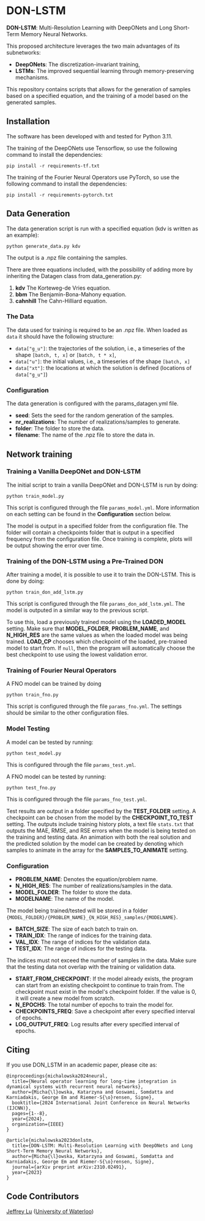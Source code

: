 # DON-LSTM
**DON-LSTM**: Multi-Resolution Learning with DeepONets and Long Short-Term Memory Neural Networks.

This proposed architecture leverages the two main advantages of its subnetworks:
- **DeepONets**: The discretization-invariant training,
- **LSTMs**: The improved sequential learning through memory-preserving mechanisms.

This repository contains scripts that allows for the generation of samples based on a specified equation, and the training of a model based on the generated samples.

## Installation

The software has been developed with and tested for Python 3.11.

The training of the DeepONets use Tensorflow, so use the following command to install the dependencies:

```shell
pip install -r requirements-tf.txt
```

The training of the Fourier Neural Operators use PyTorch, so use the following command to install the dependencies:

```shell
pip install -r requirements-pytorch.txt
```

## Data Generation
The data generation script is run with a specified equation (kdv is written as an example):

```shell
python generate_data.py kdv
```

The output is a .npz file containing the samples.

There are three equations included, with the possibility of adding more by inheriting the Datagen class from data_generation.py:

1. **kdv** The Korteweg-de Vries equation.
2. **bbm** The Benjamin-Bona-Mahony equation.
3. **cahnhill** The Cahn-Hilliard equation.

### The Data

The data used for training is required to be an .npz file. When loaded as `data` it should have the following structure:
- `data["g_u"]`: the trajectories of the solution, i.e., a timeseries of the shape `[batch, t, x]` or `[batch, t * x]`,
- `data["u"]`: the initial values, i.e., a timeseries of the shape `[batch, x]`
- `data["xt"]`: the locations at which the solution is defined (locations of `data["g_u"]`)

### Configuration

The data generation is configured with the params_datagen.yml file.

* **seed**: Sets the seed for the random generation of the samples. 
* **nr_realizations**: The number of realizations/samples to generate. 
* **folder**: The folder to store the data. 
* **filename**: The name of the .npz file to store the data in. 

## Network training

### Training a Vanilla DeepONet and DON-LSTM

The initial script to train a vanilla DeepONet and DON-LSTM is run by doing:

```shell
python train_model.py
```

This script is configured through the file `params_model.yml`. More information on each setting can be found in the **Configuration** section below.

The model is output in a specified folder from the configuration file. The folder will contain a checkpoints folder that is output in a specified frequency from the configuration file. Once training is complete, plots will be output showing the error over time.

### Training of the DON-LSTM using a Pre-Trained DON

After training a model, it is possible to use it to train the DON-LSTM. This is done by doing:

```shell
python train_don_add_lstm.py
```

This script is configured through the file `params_don_add_lstm.yml`. The model is outputed in a similar way to the previous script.

To use this, load a previously trained model using the **LOADED_MODEL** setting. Make sure that **MODEL_FOLDER**, **PROBLEM_NAME**, and **N_HIGH_RES** are the same values as when the loaded model was being trained. **LOAD_CP** chooses which checkpoint of the loaded, pre-trained model to start from. If `null`, then the program will automatically choose the best checkpoint to use using the lowest validation error.

### Training of Fourier Neural Operators

A FNO model can be trained by doing

```shell
python train_fno.py
```

This script is configured through the file `params_fno.yml`. The settings should be similar to the other configuration files.

### Model Testing

A model can be tested by running:

```shell
python test_model.py
```

This is configured through the file `params_test.yml`.

A FNO model can be tested by running:

```shell
python test_fno.py
```

This is configured through the file `params_fno_test.yml`.

Test results are output in a folder specified by the **TEST_FOLDER** setting. A checkpoint can be chosen from the model by the **CHECKPOINT_TO_TEST** setting. The outputs include training history plots, a text file `stats.txt` that outputs the MAE, RMSE, and RSE errors when the model is being tested on the training and testing data. An animation with both the real solution and the predicted solution by the model can be created by denoting which samples to animate in the array for the **SAMPLES_TO_ANIMATE** setting.

### Configuration

* **PROBLEM_NAME**: Denotes the equation/problem name.
* **N_HIGH_RES**: The number of realizations/samples in the data. 
* **MODEL_FOLDER**: The folder to store the data. 
* **MODELNAME**: The name of the model. 

The model being trained/tested will be stored in a folder `{MODEL_FOLDER}/{PROBLEM_NAME}_{N_HIGH_RES}_samples/{MODELNAME}`.

* **BATCH_SIZE**: The size of each batch to train on.
* **TRAIN_IDX**: The range of indices for the training data. 
* **VAL_IDX**: The range of indices for the validation data. 
* **TEST_IDX**: The range of indices for the testing data. 

The indices must not exceed the number of samples in the data. Make sure that the testing data not overlap with the training or validation data.

* **START_FROM_CHECKPOINT**: If the model already exists, the program can start from an existing checkpoint to continue to train from. The checkpoint must exist in the model's checkpoint folder. If the value is 0, it will create a new model from scratch.
* **N_EPOCHS**: The total number of epochs to train the model for. 
* **CHECKPOINTS_FREQ**: Save a checkpoint after every specified interval of epochs. 
* **LOG_OUTPUT_FREQ**: Log results after every specified interval of epochs. 

## Citing

If you use DON_LSTM in an academic paper, please cite as:

```
@inproceedings{michalowska2024neural,
  title={Neural operator learning for long-time integration in dynamical systems with recurrent neural networks},
  author={Micha{\l}owska, Katarzyna and Goswami, Somdatta and Karniadakis, George Em and Riemer-S{\o}rensen, Signe},
  booktitle={2024 International Joint Conference on Neural Networks (IJCNN)},
  pages={1--8},
  year={2024},
  organization={IEEE}
}

@article{michalowska2023donlstm,
  title={DON-LSTM: Multi-Resolution Learning with DeepONets and Long Short-Term Memory Neural Networks},
  author={Micha{\l}owska, Katarzyna and Goswami, Somdatta and Karniadakis, George Em and Riemer-S{\o}rensen, Signe},
  journal={arXiv preprint arXiv:2310.02491},
  year={2023}
}
```

## Code Contributors

[Jeffrey Lu](https://github.com/Toffrox) ([University of Waterloo](https://uwaterloo.ca/))
